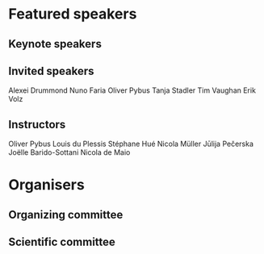 # Featured speakers

## Keynote speakers


## Invited speakers
Alexei Drummond
Nuno Faria
Oliver Pybus
Tanja Stadler
Tim Vaughan
Erik Volz

## Instructors
Oliver Pybus
Louis du Plessis
Stéphane Hué
Nicola Müller
Jūlija Pečerska
Joëlle Barido-Sottani
Nicola de Maio


# Organisers


## Organizing committee


## Scientific committee
